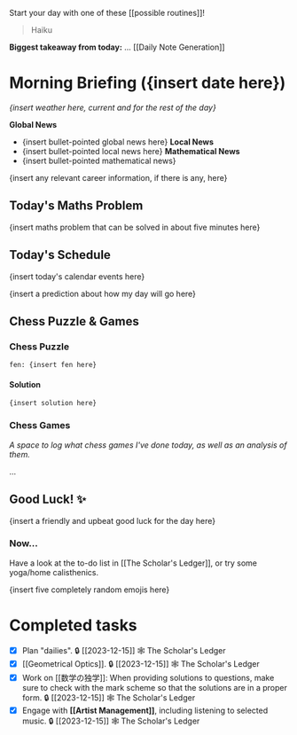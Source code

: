 Start your day with one of these [[possible routines]]!

>	Haiku

**Biggest takeaway from today:** ...
[[Daily Note Generation]]
# Morning Briefing ({insert date here})
*{insert weather here, current and for the rest of the day}*

**Global News**
- {insert bullet-pointed global news here}
**Local News**
- {insert bullet-pointed local news here}
**Mathematical News**
- {insert bullet-pointed mathematical news}

{insert any relevant career information, if there is any, here}

## Today's Maths Problem
{insert maths problem that can be solved in about five minutes here}

## Today's Schedule
{insert today's calendar events here}

{insert a prediction about how my day will go here}
## Chess Puzzle & Games
### Chess Puzzle
```chessboard
fen: {insert fen here}
```
#### Solution
```spoiler-block
{insert solution here}
```
### Chess Games
*A space to log what chess games I've done today, as well as an analysis of them.*

...
## Good Luck! ✨
{insert a friendly and upbeat good luck for the day here}

### Now...
Have a look at the to-do list in [[The Scholar's Ledger]], or try some yoga/home calisthenics.

{insert five completely random emojis here}
# Completed tasks

- [x] Plan "dailies". 🔒 [[2023-12-15]] 🕸️ The Scholar's Ledger
- [x] [[Geometrical Optics]]. 🔒 [[2023-12-15]] 🕸️ The Scholar's Ledger
- [x] Work on [[数学の独学]]: When providing solutions to questions, make sure to check with the mark scheme so that the solutions are in a proper form. 🔒 [[2023-12-15]] 🕸️ The Scholar's Ledger
- [x] Engage with **[[Artist Management]]**, including listening to selected music. 🔒 [[2023-12-15]] 🕸️ The Scholar's Ledger
